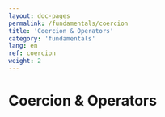 ```yaml
---
layout: doc-pages
permalink: /fundamentals/coercion
title: 'Coercion & Operators'
category: 'fundamentals'
lang: en
ref: coercion
weight: 2
---
```


# Coercion & Operators
